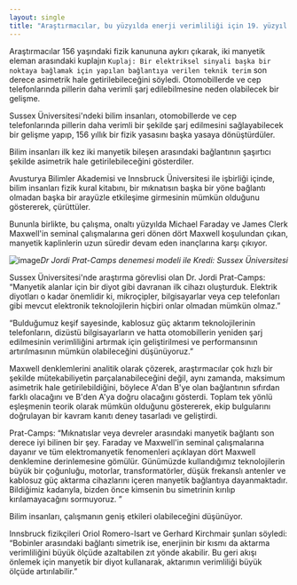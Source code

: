 ```yaml
---
layout: single
title: "Araştırmacılar, bu yüzyılda enerji verimliliği için 19. yüzyıl fizik yasasına karşı çıkıyorlar"
---
```

Araştırmacılar 156 yaşındaki fizik kanununa aykırı çıkarak, iki manyetik eleman arasındaki kuplajın `Kuplaj: Bir elektriksel sinyali başka bir noktaya bağlamak için yapılan bağlantıya verilen teknik terim` son derece asimetrik hale getirilebileceğini söyledi. Otomobillerde ve cep telefonlarında pillerin daha verimli şarj edilebilmesine neden olabilecek bir gelişme.

Sussex Üniversitesi'ndeki bilim insanları, otomobillerde ve cep telefonlarında pillerin daha verimli bir şekilde şarj edilmesini sağlayabilecek bir gelişme yapıp, 156 yıllık bir fizik yasasını başka yasaya dönüştürdüler.

Bilim insanları ilk kez iki manyetik bileşen arasındaki bağlantının şaşırtıcı şekilde asimetrik hale getirilebileceğini gösterdiler.

Avusturya Bilimler Akademisi ve Innsbruck Üniversitesi ile işbirliği içinde, bilim insanları fizik kural kitabını, bir mıknatısın başka bir yöne bağlantı olmadan başka bir arayüzle etkileşime girmesinin mümkün olduğunu göstererek, çürüttüler.

Bununla birlikte, bu çalışma, onaltı yüzyılda Michael Faraday ve James Clerk Maxwell'in seminal çalışmalarına geri dönen dört Maxwell koşulundan çıkan, manyetik kaplinlerin uzun süredir devam eden inançlarına karşı çıkıyor.

![image](https://www.techexplorist.com/wp-content/uploads/2018/11/3-D-printed-model-of-Dr-Jordi-Prat-Camps-696x418.jpg)*Dr Jordi Prat-Camps denemesi modeli ile Kredi: Sussex Üniversitesi*                                               

Sussex Üniversitesi'nde araştırma görevlisi olan Dr. Jordi Prat-Camps: “Manyetik alanlar için bir diyot gibi davranan ilk cihazı oluşturduk. Elektrik diyotları o kadar önemlidir ki, mikroçipler, bilgisayarlar veya cep telefonları gibi mevcut elektronik teknolojilerin hiçbiri onlar olmadan mümkün olmaz.”

<script async src="//pagead2.googlesyndication.com/pagead/js/adsbygoogle.js"></script>
<ins class="adsbygoogle"
     style="display:block; text-align:center;"
     data-ad-layout="in-article"
     data-ad-format="fluid"
     data-ad-client="ca-pub-7868661326160958"
     data-ad-slot="3072558811"></ins>
<script>
     (adsbygoogle = window.adsbygoogle || []).push({});
</script>

“Bulduğumuz keşif sayesinde, kablosuz güç aktarım teknolojilerinin telefonların, dizüstü bilgisayarların ve hatta otomobillerin yeniden şarj edilmesinin verimliliğini artırmak için geliştirilmesi ve performansının artırılmasının mümkün olabileceğini düşünüyoruz.”

Maxwell denklemlerini analitik olarak çözerek, araştırmacılar çok hızlı bir şekilde mütekabiliyetin parçalanabileceğini değil, aynı zamanda, maksimum asimetrik hale getirilebildiğini, böylece A'dan B'ye olan bağlantının sıfırdan farklı olacağını ve B'den A'ya doğru olacağını gösterdi. Toplam tek yönlü eşleşmenin teorik olarak mümkün olduğunu göstererek, ekip bulgularını doğrulayan bir kavram kanıtı deney tasarladı ve geliştirdi.

Prat-Camps: “Mıknatıslar veya devreler arasındaki manyetik bağlantı son derece iyi bilinen bir şey. Faraday ve Maxwell'in seminal çalışmalarına dayanır ve tüm elektromanyetik fenomenleri açıklayan dört Maxwell denklemine derinlemesine gömülür. Günümüzde kullandığımız teknolojilerin büyük bir çoğunluğu, motorlar, transformatörler, düşük frekanslı antenler ve kablosuz güç aktarma cihazlarını içeren manyetik bağlantıya dayanmaktadır. Bildiğimiz kadarıyla, bizden önce kimsenin bu simetrinin kırılıp kırılamayacağını sormuyoruz. ”

Bilim insanları, çalışmanın geniş etkileri olabileceğini düşünüyor.

Innsbruck fizikçileri Oriol Romero-Isart ve Gerhard Kirchmair şunları söyledi: “Bobinler arasındaki bağlantı simetrik ise, enerjinin bir kısmı da aktarma verimliliğini büyük ölçüde azaltabilen zıt yönde akabilir. Bu geri akışı önlemek için manyetik bir diyot kullanarak, aktarımın verimliliği büyük ölçüde artırılabilir.”
